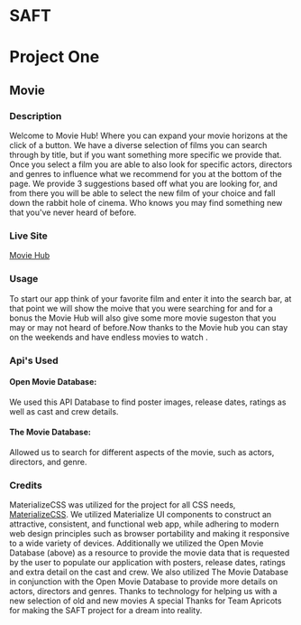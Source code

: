 # SAFT
# Project One
## Movie

### Description
Welcome to Movie Hub! Where you can expand your movie horizons at the click of a button. We have a diverse selection of films you can search through by title, but if you want something more specific we provide that. Once you select a film you are able to also look for specific actors, directors and genres to influence what we recommend for you at the bottom of the page. We provide 3 suggestions based off what you are looking for, and from there you will be able to select the new film of your choice and fall down the rabbit hole of cinema. Who knows you may find something new that you've never heard of before. 

### Live Site
[Movie Hub]()
### Usage
To start our app think of your favorite film and enter it into the search bar, at that point we will show the moive that you were searching for and for a bonus the Movie Hub will also give some more movie  sugeston that you may or may not heard of before.Now thanks to the Movie hub you can  stay on the weekends and have endless movies to watch . 
### Api's Used
 #### Open Movie Database: 
 We used this API Database to find poster images, release dates, ratings as well as cast and crew details.
 #### The Movie Database:
 Allowed us to search for different aspects of the movie, such as actors, directors, and genre. 
 
 
### Credits
MaterializeCSS was utilized for the project for all CSS needs, [MaterializeCSS](https://materializecss.com/about.html). We utilized  Materialize UI components to construct an attractive, consistent, and functional web app, while adhering to modern web design principles such as browser portability and making it responsive to a wide variety of devices. Additionally we utilized the Open Movie Database (above) as a resource to provide the movie data that is requested by the user to populate our application with posters, release dates, ratings and extra detail on the cast and crew. We also utilized The Movie Database in conjunction with the Open Movie Database to provide more details on actors, directors and genres.
Thanks to technology for helping us with a new selection of old and new movies 
A special Thanks for Team Apricots for making the SAFT project for a dream into reality.